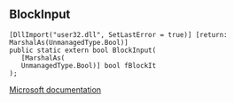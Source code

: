 ## BlockInput

```
[DllImport("user32.dll", SetLastError = true)] [return: MarshalAs(UnmanagedType.Bool)]
public static extern bool BlockInput(
   [MarshalAs(
   UnmanagedType.Bool)] bool fBlockIt
);
```

[Microsoft documentation](https://docs.microsoft.com/en-us/windows/win32/api/winuser/nf-winuser-blockinput)
